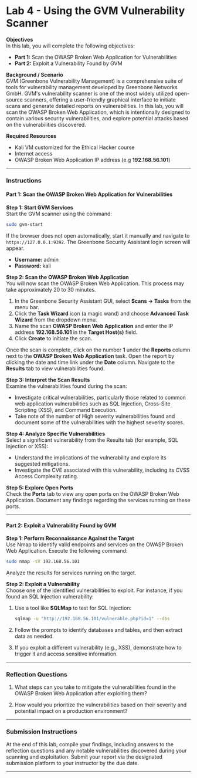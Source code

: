 

# Lab 4 - Using the GVM Vulnerability Scanner

**Objectives**  
In this lab, you will complete the following objectives:

- **Part 1:** Scan the OWASP Broken Web Application for Vulnerabilities  
- **Part 2:** Exploit a Vulnerability Found by GVM  

**Background / Scenario**  
GVM (Greenbone Vulnerability Management) is a comprehensive suite of tools for vulnerability management developed by Greenbone Networks GmbH. GVM's vulnerability scanner is one of the most widely utilized open-source scanners, offering a user-friendly graphical interface to initiate scans and generate detailed reports on vulnerabilities. In this lab, you will scan the OWASP Broken Web Application, which is intentionally designed to contain various security vulnerabilities, and explore potential attacks based on the vulnerabilities discovered.

**Required Resources**  
- Kali VM customized for the Ethical Hacker course  
- Internet access  
- OWASP Broken Web Application IP address (e.g  **192.168.56.101**)  

---

### Instructions

#### Part 1: Scan the OWASP Broken Web Application for Vulnerabilities

**Step 1: Start GVM Services**  
Start the GVM scanner using the command:

```bash
sudo gvm-start
```

If the browser does not open automatically, start it manually and navigate to `https://127.0.0.1:9392`. The Greenbone Security Assistant login screen will appear.  
- **Username:** admin  
- **Password:** kali  

**Step 2: Scan the OWASP Broken Web Application**  
You will now scan the OWASP Broken Web Application. This process may take approximately 20 to 30 minutes.

1. In the Greenbone Security Assistant GUI, select **Scans -> Tasks** from the menu bar.
2. Click the **Task Wizard** icon (a magic wand) and choose **Advanced Task Wizard** from the dropdown menu.
3. Name the scan **OWASP Broken Web Application** and enter the IP address **192.168.56.101** in the **Target Host(s)** field.
4. Click **Create** to initiate the scan.

Once the scan is complete, click on the number **1** under the **Reports** column next to the **OWASP Broken Web Application** task. Open the report by clicking the date and time link under the **Date** column. Navigate to the **Results** tab to view vulnerabilities found.

**Step 3: Interpret the Scan Results**  
Examine the vulnerabilities found during the scan:

- Investigate critical vulnerabilities, particularly those related to common web application vulnerabilities such as SQL Injection, Cross-Site Scripting (XSS), and Command Execution.
- Take note of the number of High severity vulnerabilities found and document some of the vulnerabilities with the highest severity scores.

**Step 4: Analyze Specific Vulnerabilities**  
Select a significant vulnerability from the Results tab (for example, SQL Injection or XSS):

- Understand the implications of the vulnerability and explore its suggested mitigations.
- Investigate the CVE associated with this vulnerability, including its CVSS Access Complexity rating.

**Step 5: Explore Open Ports**  
Check the **Ports** tab to view any open ports on the OWASP Broken Web Application. Document any findings regarding the services running on these ports.

---

#### Part 2: Exploit a Vulnerability Found by GVM

**Step 1: Perform Reconnaissance Against the Target**  
Use Nmap to identify valid endpoints and services on the OWASP Broken Web Application. Execute the following command:

```bash
sudo nmap -sV 192.168.56.101
```

Analyze the results for services running on the target.

**Step 2: Exploit a Vulnerability**  
Choose one of the identified vulnerabilities to exploit. For instance, if you found an SQL Injection vulnerability:

1. Use a tool like **SQLMap** to test for SQL Injection:
   ```bash
   sqlmap -u "http://192.168.56.101/vulnerable.php?id=1" --dbs
   ```

2. Follow the prompts to identify databases and tables, and then extract data as needed.

3. If you exploit a different vulnerability (e.g., XSS), demonstrate how to trigger it and access sensitive information.

---

### Reflection Questions

1. What steps can you take to mitigate the vulnerabilities found in the OWASP Broken Web Application after exploiting them?
   
2. How would you prioritize the vulnerabilities based on their severity and potential impact on a production environment?

---

### Submission Instructions

At the end of this lab, compile your findings, including answers to the reflection questions and any notable vulnerabilities discovered during your scanning and exploitation. Submit your report via the designated submission platform  to your instructor by the due date.

---

